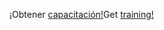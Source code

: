 <span data-ttu-id="77daf-101">¡Obtener [capacitación!](https://docs.microsoft.com/en-us/dynamics365/get-started/training/)</span><span class="sxs-lookup"><span data-stu-id="77daf-101">Get [training!](https://docs.microsoft.com/en-us/dynamics365/get-started/training/)</span></span>
